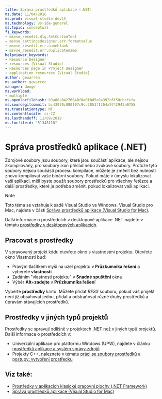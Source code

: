 ```yaml
---
title: Správa prostředků aplikace (.NET)
ms.date: 11/04/2016
ms.prod: visual-studio-dev15
ms.technology: vs-ide-general
ms.topic: conceptual
f1_keywords:
- msvse_resedit.dlg.SetCustomTool
- msvse_settingsdesigner.err.formatvalue
- msvse_resedit.err.nameblank
- msvse_resedit.err.duplicatename
helpviewer_keywords:
- Resource Designer
- resources [Visual Studio]
- Resources page in Project Designer
- application resources [Visual Studio]
author: gewarren
ms.author: gewarren
manager: douge
ms.workload:
- multiple
ms.openlocfilehash: b9a80a84276648f8a0f0d5a94992b5f58cbcfefa
ms.sourcegitcommit: bc43970c000f07c9cc2051f1264a9742943a9755
ms.translationtype: MT
ms.contentlocale: cs-CZ
ms.lasthandoff: 11/09/2018
ms.locfileid: "51348118"
---
```

# <a name="manage-application-resources-net"></a>Správa prostředků aplikace (.NET)

Zdrojové soubory jsou soubory, které jsou součástí aplikace, ale nejsou zkompilovány, pro soubory ikon příklad nebo zvukové soubory. Protože tyto soubory nejsou součástí procesu kompilace, můžete je změnit bez nutnosti znovu kompilovat vaše binární soubory. Pokud máte v úmyslu lokalizovat vaši aplikaci, měli byste použít soubory prostředků pro všechny řetězce a další prostředky, které je potřeba změnit, pokud lokalizovat vaši aplikaci.

> [!NOTE]
> Toto téma se vztahuje k sadě Visual Studio ve Windows. Visual Studio pro Mac, najdete v části [Správa prostředků aplikace (Visual Studio for Mac)](/visualstudio/mac/managing-app-resources).

Další informace o prostředcích v desktopové aplikace .NET najdete v tématu [prostředky v desktopových aplikacích](/dotnet/framework/resources/index).

## <a name="work-with-resources"></a>Pracovat s prostředky

V spravovaný projekt kódu otevřete okno s vlastnostmi projektu. Otevřete okno Vlastnosti buď:

- Pravým tlačítkem myši na uzel projektu v **Průzkumníka řešení** a vyberete **vlastnosti**
- Zadáním "vlastnosti projektu" v **Snadné spuštění** okna
- Výběr **Alt**+**zadejte** v **Průzkumníka řešení**

Vyberte **prostředky** kartu. Můžete přidat *RESX* souboru, pokud váš projekt není již obsahovat jednu, přidat a odstraňovat různé druhy prostředků a úpravám stávajících prostředků.

## <a name="resources-in-other-project-types"></a>Prostředky v jiných typů projektů

Prostředky se spravují odlišně v projektech .NET než v jiných typů projektů. Další informace o prostředcích v:

- Univerzální aplikace pro platformu Windows (UPW), najdete v článku [prostředků aplikace a systém správy zdrojů](/windows/uwp/app-resources/)
- Projekty C++, naleznete v tématu [práci se soubory prostředků](/cpp/windows/working-with-resource-files) a [postupy: vytvoření prostředku](/cpp/windows/how-to-create-a-resource)

## <a name="see-also"></a>Viz také:

- [Prostředky v aplikacích klasické pracovní plochy (.NET Framework)](/dotnet/framework/resources/index)
- [Správa prostředků aplikace (Visual Studio for Mac)](/visualstudio/mac/managing-app-resources)
